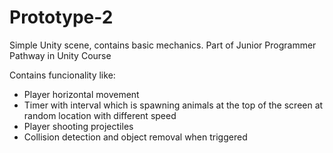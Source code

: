 # Prototype-2
Simple Unity scene, contains basic mechanics. Part of Junior Programmer Pathway in Unity Course

Contains funcionality like:

- Player horizontal movement
- Timer with interval which is spawning animals at the top of the screen at random location with different speed
- Player shooting projectiles
- Collision detection and object removal when triggered

